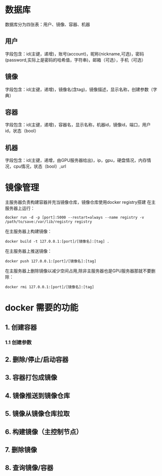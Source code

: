 # 数据库
数据库分为四张表：用户、镜像、容器、机器
## 用户
字段包含：id(主键，递增)，账号(account)，昵称(nickname,可选)，密码(password,实际上是密码的哈希值，字符串)，邮箱（可选），手机（可选）
## 镜像
字段包含：id(主键，递增)，镜像名(含tag)，镜像描述，显示名称，创建参数（字典）
## 容器
字段包含：id(主键，递增)，容器名，显示名称，机器id，镜像id，端口，用户id，状态（bool）
## 机器
字段包含：id(主键，递增，由GPU服务器给出)，ip，gpu，硬盘情况，内存情况，cpu情况，状态（bool）,url



# 镜像管理
主服务器负责构建容器并充当镜像仓库，镜像仓库使用docker registry搭建
在主服务器上运行：
```
docker run -d -p [port]:5000 --restart=always --name registry -v /path/to/save:/var/lib/registry registry
```
在主服务器上构建镜像：
```
docker build -t 127.0.0.1:[port]/[镜像名]:[tag] .
```
在主服务器上推送镜像：
```
docker push 127.0.0.1:[port]/[镜像名]:[tag]
```
在主服务器上删除镜像以减少空间占用,除非主服务器也是GPU服务器那就不要删除：
```
docker rmi 127.0.0.1:[port]/[镜像名]:[tag]
```

# docker 需要的功能
## 1. 创建容器
### 1.1 创建参数
## 2. 删除/停止/启动容器
## 3. 容器打包成镜像
## 4. 镜像推送到镜像仓库
## 5. 镜像从镜像仓库拉取
## 6. 构建镜像（主控制节点）
## 7. 删除镜像
## 8. 查询镜像/容器